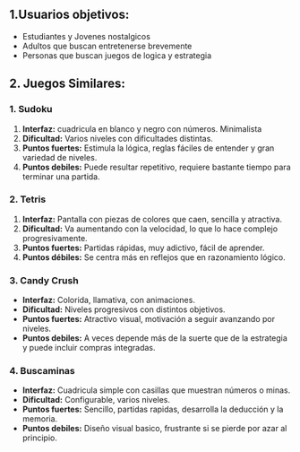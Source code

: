## 1.Usuarios objetivos:
- Estudiantes y Jovenes nostalgicos
- Adultos que buscan entretenerse brevemente
- Personas que buscan juegos de logica y estrategia

## 2. Juegos Similares:
### 1. Sudoku
1. **Interfaz:** cuadricula en blanco y negro con números. Minimalista
2. **Dificultad:** Varios niveles con dificultades distintas.
3. **Puntos fuertes:** Estimula la lógica, reglas fáciles de entender y gran variedad de niveles.
4. **Puntos debiles:** Puede resultar repetitivo, requiere bastante tiempo para terminar una partida.


### 2. Tetris
1. **Interfaz:** Pantalla con piezas de colores que caen, sencilla y atractiva.
2. **Dificultad:** Va aumentando con la velocidad, lo que lo hace complejo progresivamente.
3. **Puntos fuertes:** Partidas rápidas, muy adictivo, fácil de aprender.
4. **Puntos débiles:** Se centra más en reflejos que en razonamiento lógico.

### 3. Candy Crush
- **Interfaz:** Colorida, llamativa, con animaciones.
- **Dificultad:** Niveles progresivos con distintos objetivos.
- **Puntos fuertes:** Atractivo visual, motivación a seguir avanzando por niveles.
- **Puntos debiles:** A veces depende más de la suerte que de la estrategia y puede incluir compras integradas.


### 4. Buscaminas
- **Interfaz:** Cuadricula simple con casillas que muestran números o minas.
- **Dificultad:** Configurable, varios niveles.
- **Puntos fuertes:** Sencillo, partidas rapidas, desarrolla la deducción y la memoria.
- **Puntos debiles:** Diseño visual basico, frustrante si se pierde por azar al principio.









